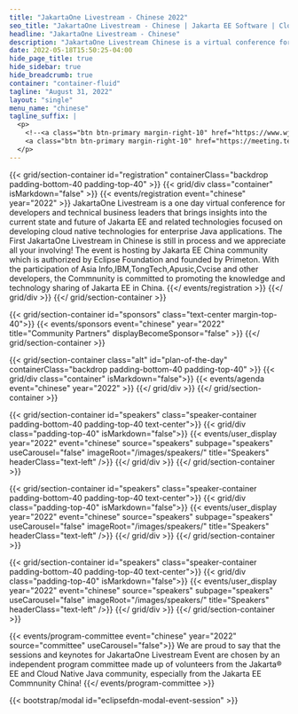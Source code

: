 ```yaml
---
title: "JakartaOne Livestream - Chinese 2022"
seo_title: "JakartaOne Livestream - Chinese | Jakarta EE Software | Cloud Native"
headline: "JakartaOne Livestream - Chinese"
description: "JakartaOne Livestream Chinese is a virtual conference for developers and technical business leaders that brings insights into the current state and future of Jakarta™ EE and related technologies focused on developing cloud native Java applications. This is the first edition of the event entirely in Chinese"
date: 2022-05-18T15:50:25-04:00
hide_page_title: true
hide_sidebar: true
hide_breadcrumb: true
container: "container-fluid"
tagline: "August 31, 2022"
layout: "single"
menu_name: "chinese"
tagline_suffix: |
  <p>
    <!--<a class="btn btn-primary margin-right-10" href="https://www.wjx.top/vm/YBwxgmC.aspx">Call For Papers</a>-->
    <a class="btn btn-primary margin-right-10" href="https://meeting.tencent.com/dw/5U7mti09N1FF?ch=XbeaPp7zc4XU4">Register</a>
  </p>
---
```


{{< grid/section-container id="registration" containerClass="backdrop padding-bottom-40 padding-top-40" >}}
{{< grid/div class="container" isMarkdown="false" >}}
{{< events/registration event="chinese" year="2022" >}}
JakartaOne Livestream is a one day virtual conference for developers and technical business leaders that brings insights into the current state and future of Jakarta EE and related technologies focused on developing cloud native technologies for enterprise Java applications.
The First JakartaOne Livestream in Chinese is still in process and we appreciate all your involving!
The event is hosting by Jakarta EE China community which is authorized by Eclipse Foundation and founded by Primeton.
With the participation of Asia Info,IBM,TongTech,Apusic,Cvcise and other developers, the Commnunity is committed to promoting the knowledge and technology sharing of Jakarta EE in China.
{{</ events/registration >}}
{{</ grid/div >}}
{{</ grid/section-container >}}

{{< grid/section-container id="sponsors" class="text-center margin-top-40">}}
  {{< events/sponsors event="chinese" year="2022" title="Community Partners" displayBecomeSponsor="false" >}}
{{</ grid/section-container >}}

<!-- Add agenda -->
{{< grid/section-container class="alt" id="plan-of-the-day" containerClass="backdrop padding-bottom-40 padding-top-40" >}}
  {{< grid/div class="container" isMarkdown="false">}}
    {{< events/agenda event="chinese" year="2022" >}}
  {{</ grid/div >}}
{{</ grid/section-container >}}

<!-- Add speakers section -->
{{< grid/section-container id="speakers" class="speaker-container padding-bottom-40 padding-top-40 text-center">}}
  {{< grid/div class="padding-top-40" isMarkdown="false">}}
    {{< events/user_display year="2022" event="chinese" source="speakers" subpage="speakers" useCarousel="false" imageRoot="/images/speakers/" title="Speakers" headerClass="text-left" />}}
  {{</ grid/div >}}
{{</ grid/section-container >}}

<!-- Add speakers section -->
{{< grid/section-container id="speakers" class="speaker-container padding-bottom-40 padding-top-40 text-center">}}
  {{< grid/div class="padding-top-40" isMarkdown="false">}}
    {{< events/user_display year="2022" event="chinese" source="speakers" subpage="speakers" useCarousel="false" imageRoot="/images/speakers/" title="Speakers" headerClass="text-left" />}}
  {{</ grid/div >}}
{{</ grid/section-container >}}

<!-- Add speakers section -->
{{< grid/section-container id="speakers" class="speaker-container padding-bottom-40 padding-top-40 text-center">}}
  {{< grid/div class="padding-top-40" isMarkdown="false">}}
    {{< events/user_display year="2022" event="chinese" source="speakers" subpage="speakers" useCarousel="false" imageRoot="/images/speakers/" title="Speakers" headerClass="text-left" />}}
  {{</ grid/div >}}
{{</ grid/section-container >}}

<!-- Add user carousel for committee -->
{{< events/program-committee event="chinese" year="2022"  source="committee" useCarousel="false">}}
We are proud to say that the sessions and keynotes for JakartaOne Livestream Event are chosen by an independent program committee made up of volunteers from the Jakarta&reg; EE and Cloud Native Java community, especially from the Jakarta EE Commnunity China!
{{</ events/program-committee >}}
<!-- Add modal for use w/ agenda -->
{{< bootstrap/modal id="eclipsefdn-modal-event-session" >}}
